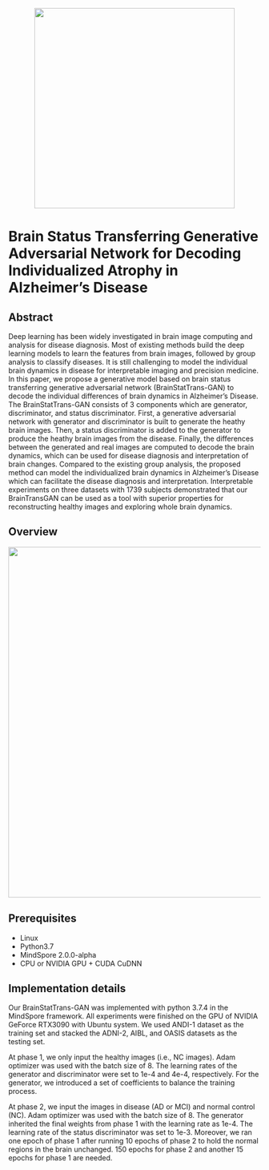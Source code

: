 
<p align="center">
  <img src="https://github.com/xiaoxingxingkz/BrainTransGAN/blob/main/img/subject_s.gif" width="400">
</p>

# Brain Status Transferring Generative Adversarial Network for Decoding Individualized Atrophy in Alzheimer’s Disease
## Abstract

Deep learning has been widely investigated in brain image computing and analysis for disease diagnosis. Most of existing methods build the deep learning models to learn the features from brain images, followed by group analysis to classify diseases. It is still challenging to model the individual brain dynamics in disease for interpretable imaging and precision medicine. In this paper, we propose a generative model based on brain status transferring generative adversarial network (BrainStatTrans-GAN) to decode the individual differences of brain dynamics in Alzheimer’s Disease. The BrainStatTrans-GAN consists of 3 components which are generator, discriminator, and status discriminator. First, a generative adversarial network with generator and discriminator is built to generate the heathy brain images. Then, a status discriminator is added to the generator to produce the heathy brain images from the disease. Finally, the differences between the generated and real images are computed to decode the brain dynamics, which can be used for disease diagnosis and interpretation of brain changes. Compared to the existing group analysis, the proposed method can model the individualized brain dynamics in Alzheimer’s Disease which can facilitate the disease diagnosis and interpretation. Interpretable experiments on three datasets with 1739 subjects demonstrated that our BrainTransGAN can be used as a tool with superior properties for reconstructing healthy images and exploring whole brain dynamics. 

## Overview
<p align="center">
  <img src="https://github.com/xiaoxingxingkz/BrainTransGAN/blob/main/img/F1.png" width="700">
</p>

## Prerequisites

* Linux
* Python3.7
* MindSpore 2.0.0-alpha
* CPU or NVIDIA GPU + CUDA CuDNN

## Implementation details
Our BrainStatTrans-GAN was implemented with python 3.7.4 in the MindSpore framework. All experiments were finished on the GPU of NVIDIA GeForce RTX3090 with Ubuntu system. We used ANDI-1 dataset as the training set and stacked the ADNI-2, AIBL, and OASIS datasets as the testing set. 


At phase 1, we only input the healthy images (i.e., NC images). Adam optimizer was used with the batch size of 8. The learning rates of the generator and discriminator were set to 1e-4 and 4e-4, respectively. For the generator, we introduced a set of coefficients to balance the training process. 


At phase 2, we input the images in disease (AD or MCI) and normal control (NC). Adam optimizer was used with the batch size of 8. The generator inherited the final weights from phase 1 with the learning rate as 1e-4. The learning rate of the status discriminator was set to 1e-3. Moreover, we ran one epoch of phase 1 after running 10 epochs of phase 2 to hold the normal regions in the brain unchanged. 150 epochs for phase 2 and another 15 epochs for phase 1 are needed. 
